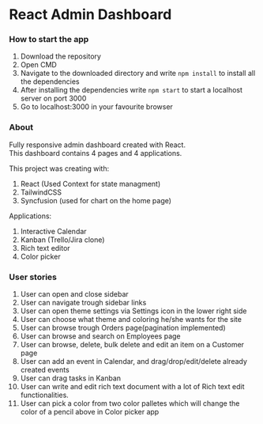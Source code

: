 # React Admin Dashboard

### How to start the app

1. Download the repository
2. Open CMD
3. Navigate to the downloaded directory and write `npm install` to install all the dependencies
4. After installing the dependencies write `npm start` to start a localhost server on port 3000
5. Go to localhost:3000 in your favourite browser

### About

Fully responsive admin dashboard created with React.  
This dashboard contains 4 pages and 4 applications.

This project was creating with:

1. React (Used Context for state managment)
2. TailwindCSS
3. Syncfusion (used for chart on the home page)

Applications:

1. Interactive Calendar
2. Kanban (Trello/Jira clone)
3. Rich text editor
4. Color picker

### User stories

1. User can open and close sidebar
2. User can navigate trough sidebar links
3. User can open theme settings via Settings icon in the lower right side
4. User can choose what theme and coloring he/she wants for the site
5. User can browse trough Orders page(pagination implemented)
6. User can browse and search on Employees page
7. User can browse, delete, bulk delete and edit an item on a Customer page
8. User can add an event in Calendar, and drag/drop/edit/delete already created events
9. User can drag tasks in Kanban
10. User can write and edit rich text document with a lot of Rich text edit functionalities.
11. User can pick a color from two color palletes which will change the color of a pencil above in Color picker app
